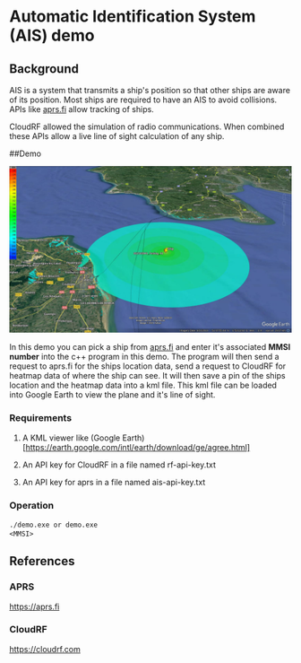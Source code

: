 # Automatic Identification System (AIS) demo

## Background

AIS is a system that transmits a ship's position so that other ships are aware of its position. Most ships are required to have an AIS to avoid collisions. APIs like [aprs.fi](https://aprs.fi) allow tracking of ships.

CloudRF allowed the simulation of radio communications. When combined these APIs allow a live line of sight calculation of any ship.

##Demo

![DEMO](example2.jpg)

In this demo you can pick a ship from [aprs.fi](https://aprs.fi) and enter it's associated **MMSI number** into the c++ program in this demo. The program will then send a request to aprs.fi for the ships location data, send a request to CloudRF for heatmap data of where the ship can see. It will then save a pin of the ships location and the heatmap data into a kml file. This kml file can be loaded into Google Earth to view the plane and it's line of sight.

### Requirements

1. A KML viewer like (Google Earth)[https://earth.google.com/intl/earth/download/ge/agree.html]

2. An API key for CloudRF in a file named rf-api-key.txt

3. An API key for aprs in a file named ais-api-key.txt

### Operation

	./demo.exe or demo.exe
	<MMSI>
	
## References

### APRS

https://aprs.fi

### CloudRF

https://cloudrf.com
